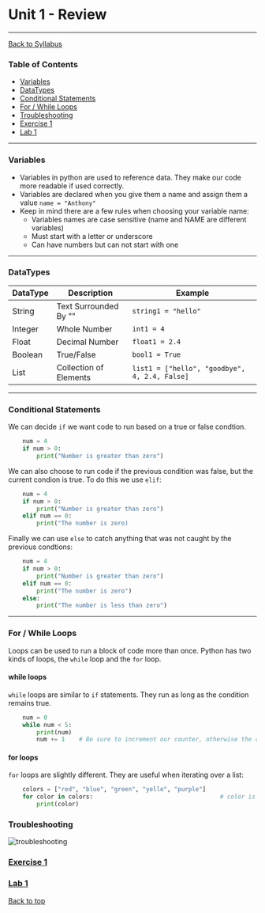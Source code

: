 # <a id="top"></a>Unit 1 - Review

---

[Back to Syllabus](https://github.com/PdxCodeGuild/Programming102#top)

### Table of Contents

- [Variables](#variables)
- [DataTypes](#datatypes)
- [Conditional Statements](#conditionals)
- [For / While Loops](#loops)
- [Troubleshooting](#troubleshooting)
- [Exercise 1](https://github.com/PdxCodeGuild/Programming102/blob/master/exercises/exercise1.md)
- [Lab 1](https://github.com/PdxCodeGuild/Programming102/blob/master/labs/lab1.md)

---

### <a id="variables"></a> Variables

- Variables in python are used to reference data. They make our code more readable if used correctly.
- Variables are declared when you give them a name and assign them a value `name = "Anthony"`
- Keep in mind there are a few rules when choosing your variable name:
  - Variables names are case sensitive (name and NAME are different variables)
  - Must start with a letter or underscore
  - Can have numbers but can not start with one

---

### <a id="datatypes"></a> DataTypes

| DataType | Description            | Example                                       |
| -------- | ---------------------- | --------------------------------------------- |
| String   | Text Surrounded By ""  | `string1 = "hello"`                           |
| Integer  | Whole Number           | `int1 = 4`                                    |
| Float    | Decimal Number         | `float1 = 2.4`                                |
| Boolean  | True/False             | `bool1 = True`                                |
| List     | Collection of Elements | `list1 = ["hello", "goodbye", 4, 2.4, False]` |

---

### <a id="conditionals"></a> Conditional Statements

We can decide `if` we want code to run based on a true or false condtion.

```python
    num = 4
    if num > 0:
        print("Number is greater than zero")
```

We can also choose to run code if the previous condition was false, but the current condion is true.
To do this we use `elif`:

```python
    num = 4
    if num > 0:
        print("Number is greater than zero")
    elif num == 0:
        print("The number is zero)
```

Finally we can use `else` to catch anything that was not caught by the previous condtions:

```python
    num = 4
    if num > 0:
        print("Number is greater than zero")
    elif num == 0:
        print("The number is zero")
    else:
        print("The number is less than zero")
```

---

### <a id="loops"></a> For / While Loops

Loops can be used to run a block of code more than once. Python has two kinds of loops, the `while` loop and the `for` loop.

#### while loops

`while` loops are similar to `if` statements. They run as long as the condition remains true.

```python
    num = 0
    while num < 5:
        print(num)
        num += 1    # Be sure to increment our counter, otherwise the condition would remain True forever
```

#### for loops

`for` loops are slightly different. They are useful when iterating over a list:

```python
    colors = ["red", "blue", "green", "yello", "purple"]
    for color in colors:                                    # color is a temporary variable name holding an element from colors
        print(color)
```

### <a id="troubleshooting"></a> Troubleshooting

![troubleshooting](https://github.com/PdxCodeGuild/Programming102/blob/master/resources/troubleshooting.jpeg)

### [Exercise 1](https://github.com/PdxCodeGuild/Programming102/blob/master/exercises/exercise1.md)

### [Lab 1](https://github.com/PdxCodeGuild/Programming102/blob/master/labs/lab1.md)

[Back to top](#top)
